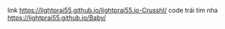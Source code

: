 link  https://lightprai55.github.io/lightprai55.io-CrusshI/
code trái tim nha https://lightprai55.github.io/Baby/
